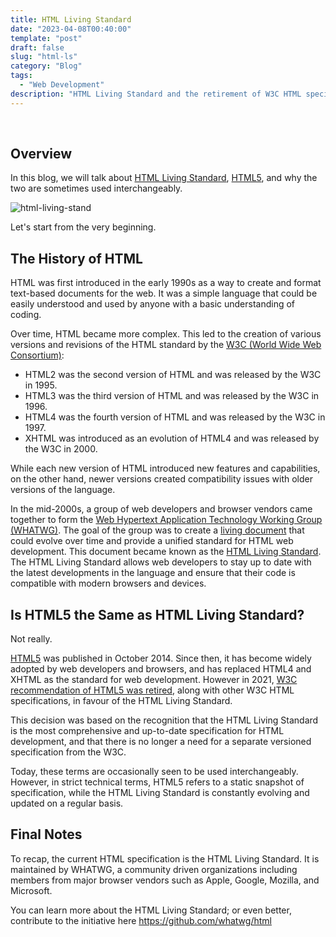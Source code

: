 ```yaml
---
title: HTML Living Standard
date: "2023-04-08T00:40:00"
template: "post"
draft: false
slug: "html-ls"
category: "Blog"
tags:
  - "Web Development"
description: "HTML Living Standard and the retirement of W3C HTML specifications"
---
```


<br>

## Overview

In this blog, we will talk about [HTML Living Standard](https://html.spec.whatwg.org/multipage/), [HTML5](https://www.w3.org/TR/2014/REC-html5-20141028/), and why the two are sometimes used interchangeably. 

![html-living-stand](https://user-images.githubusercontent.com/39619599/230659845-dc3e7e0d-3f3e-402d-ac13-a9195f373efe.png)

Let's start from the very beginning. 

## The History of HTML

HTML was first introduced in the early 1990s as a way to create and format text-based documents for the web. It was a simple language that could be easily understood and used by anyone with a basic understanding of coding.

Over time, HTML became more complex. This led to the creation of various versions and revisions of the HTML standard by the [W3C (World Wide Web Consortium)](https://www.w3.org):

* HTML2 was the second version of HTML and was released by the W3C in 1995. 
* HTML3 was the third version of HTML and was released by the W3C in 1996. 
* HTML4 was the fourth version of HTML and was released by the W3C in 1997. 
* XHTML was introduced as an evolution of HTML4 and was released by the W3C in 2000. 

While each new version of HTML introduced new features and capabilities, on the other hand, newer versions created compatibility issues with older versions of the language.

In the mid-2000s, a group of web developers and browser vendors came together to form the [Web Hypertext Application Technology Working Group (WHATWG)](https://whatwg.org). The goal of the group was to create a [living document](https://en.wikipedia.org/wiki/Living_document) that could evolve over time and provide a unified standard for HTML web development. This document became known as the [HTML Living Standard](https://html.spec.whatwg.org/multipage/). The HTML Living Standard allows web developers to stay up to date with the latest developments in the language and ensure that their code is compatible with modern browsers and devices.


## Is HTML5 the Same as HTML Living Standard?

Not really. 

[HTML5](https://www.w3.org/TR/2014/REC-html5-20141028/) was published in October 2014. Since then, it has become widely adopted by web developers and browsers, and has replaced HTML4 and XHTML as the standard for web development. However in 2021, [W3C recommendation of HTML5 was retired](https://www.w3.org/standards/history/html53), along with other W3C HTML specifications, in favour of the HTML Living Standard.

This decision was based on the recognition that the HTML Living Standard is the most comprehensive and up-to-date specification for HTML development, and that there is no longer a need for a separate versioned specification from the W3C.

Today, these terms are occasionally seen to be used interchangeably. However, in strict technical terms, HTML5 refers to a static snapshot of specification, while the HTML Living Standard is constantly evolving and updated on a regular basis.


## Final Notes

To recap, the current HTML specification is the HTML Living Standard. It is maintained by WHATWG, a community driven organizations including members from major browser vendors such as Apple, Google, Mozilla, and Microsoft. 

You can learn more about the HTML Living Standard; or even better, contribute to the initiative here https://github.com/whatwg/html

<br>